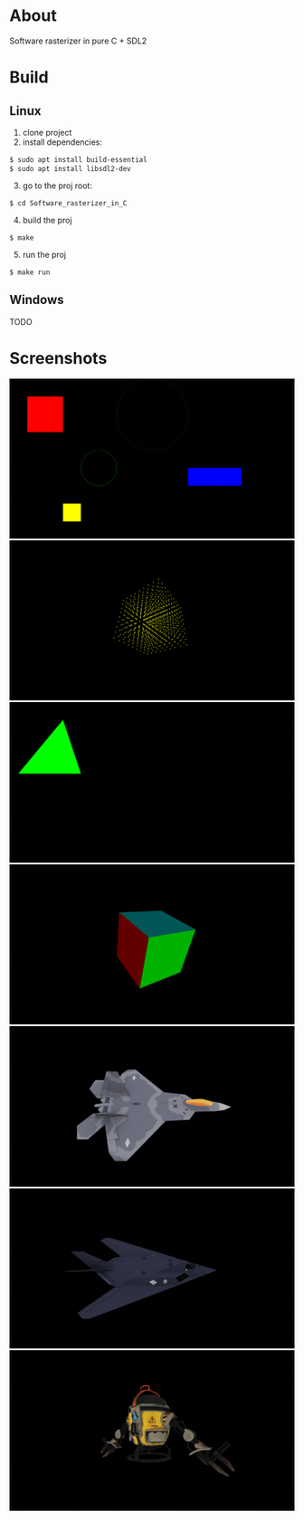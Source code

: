 # About
Software rasterizer in pure C + SDL2

# Build
## Linux
1. clone project
2. install dependencies:
```
$ sudo apt install build-essential
$ sudo apt install libsdl2-dev
```
3. go to the proj root:
```
$ cd Software_rasterizer_in_C
```
4. build the proj
```
$ make
```
5. run the proj
```
$ make run
```

## Windows
TODO

# Screenshots
![alt text](https://github.com/DimaSkup/Software_rasterizer_in_C/blob/master/screenshots/Screenshot%20from%202024-12-30%2014-52-55.png)
![alt text](https://github.com/DimaSkup/Software_rasterizer_in_C/blob/master/screenshots/Screenshot%20from%202025-01-03%2023-09-41.png)
![alt text](https://github.com/DimaSkup/Software_rasterizer_in_C/blob/master/screenshots/Screenshot%20from%202025-01-18%2011-42-22.png)
![alt text](https://github.com/DimaSkup/Software_rasterizer_in_C/blob/master/screenshots/Screenshot%20from%202025-02-03%2007-31-05.png)
![alt text](https://github.com/DimaSkup/Software_rasterizer_in_C/blob/master/screenshots/Screenshot%20from%202025-02-23%2004-23-37.png)
![alt text](https://github.com/DimaSkup/Software_rasterizer_in_C/blob/master/screenshots/Screenshot%20from%202025-02-23%2004-24-46.png)
![alt text](https://github.com/DimaSkup/Software_rasterizer_in_C/blob/master/screenshots/Screenshot%20from%202025-02-23%2004-25-36.png)
